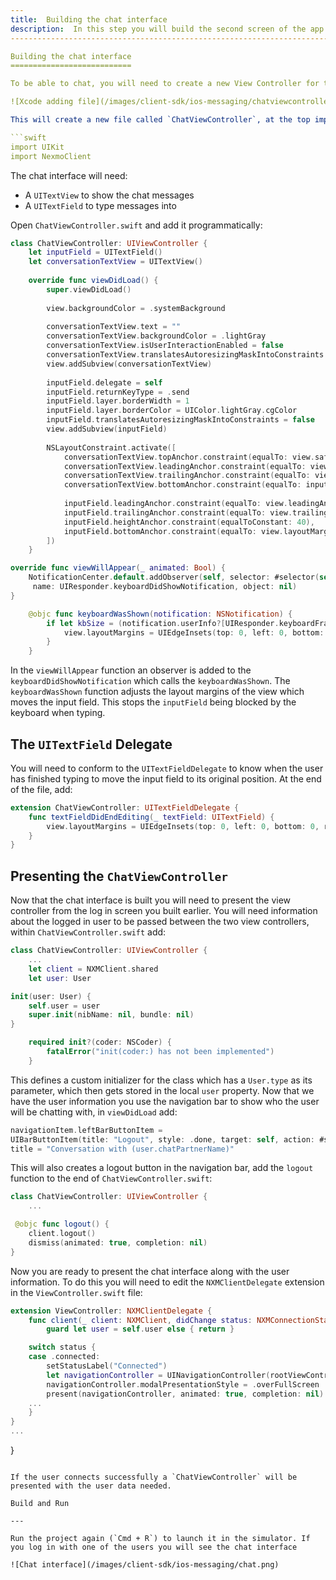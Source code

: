 ```yaml
---
title:  Building the chat interface
description:  In this step you will build the second screen of the app.
-------------------------------------------------------------------------------------------------------------

Building the chat interface
===========================

To be able to chat, you will need to create a new View Controller for the chat interface. From the Xcode menu, select `File` > `New` > `File...`. Choose a *Cocoa Touch Class* , name it `ChatViewController` with a subclass of `UIViewController` and language of `Swift`.

![Xcode adding file](/images/client-sdk/ios-messaging/chatviewcontrollerswift.png)

This will create a new file called `ChatViewController`, at the top import `NexmoClient`:

```swift
import UIKit
import NexmoClient
```

The chat interface will need:

* A `UITextView` to show the chat messages
* A `UITextField` to type messages into

Open `ChatViewController.swift` and add it programmatically:

```swift
class ChatViewController: UIViewController {
    let inputField = UITextField()
    let conversationTextView = UITextView()
    
    override func viewDidLoad() {
        super.viewDidLoad()
        
        view.backgroundColor = .systemBackground
        
        conversationTextView.text = ""
        conversationTextView.backgroundColor = .lightGray
        conversationTextView.isUserInteractionEnabled = false
        conversationTextView.translatesAutoresizingMaskIntoConstraints = false
        view.addSubview(conversationTextView)
        
        inputField.delegate = self
        inputField.returnKeyType = .send
        inputField.layer.borderWidth = 1
        inputField.layer.borderColor = UIColor.lightGray.cgColor
        inputField.translatesAutoresizingMaskIntoConstraints = false
        view.addSubview(inputField)
        
        NSLayoutConstraint.activate([
            conversationTextView.topAnchor.constraint(equalTo: view.safeAreaLayoutGuide.topAnchor),
            conversationTextView.leadingAnchor.constraint(equalTo: view.leadingAnchor),
            conversationTextView.trailingAnchor.constraint(equalTo: view.trailingAnchor),
            conversationTextView.bottomAnchor.constraint(equalTo: inputField.topAnchor, constant: -20),
            
            inputField.leadingAnchor.constraint(equalTo: view.leadingAnchor, constant: 20),
            inputField.trailingAnchor.constraint(equalTo: view.trailingAnchor, constant: -20),
            inputField.heightAnchor.constraint(equalToConstant: 40),
            inputField.bottomAnchor.constraint(equalTo: view.layoutMarginsGuide.bottomAnchor, constant: -20)
        ])   
    }

override func viewWillAppear(_ animated: Bool) {
    NotificationCenter.default.addObserver(self, selector: #selector(self.keyboardWasShown),
     name: UIResponder.keyboardDidShowNotification, object: nil)
}

    @objc func keyboardWasShown(notification: NSNotification) {
        if let kbSize = (notification.userInfo?[UIResponder.keyboardFrameEndUserInfoKey] as? CGRect)?.size {
            view.layoutMargins = UIEdgeInsets(top: 0, left: 0, bottom: kbSize.height - 20, right: 0)
        }
    }
```

In the `viewWillAppear` function an observer is added to the `keyboardDidShowNotification` which calls the `keyboardWasShown`. The `keyboardWasShown` function adjusts the layout margins of the view which moves the input field. This stops the `inputField` being blocked by the keyboard when typing.

The `UITextField` Delegate
--------------------------

You will need to conform to the `UITextFieldDelegate` to know when the user has finished typing to move the input field to its original position. At the end of the file, add:

```swift
extension ChatViewController: UITextFieldDelegate {
    func textFieldDidEndEditing(_ textField: UITextField) {
        view.layoutMargins = UIEdgeInsets(top: 0, left: 0, bottom: 0, right: 0)
    }
}
```

Presenting the `ChatViewController`
-----------------------------------

Now that the chat interface is built you will need to present the view controller from the log in screen you built earlier. You will need information about the logged in user to be passed between the two view controllers, within `ChatViewController.swift` add:

```swift
class ChatViewController: UIViewController {
    ...
    let client = NXMClient.shared
    let user: User

init(user: User) {
    self.user = user
    super.init(nibName: nil, bundle: nil)
}

    required init?(coder: NSCoder) {
        fatalError("init(coder:) has not been implemented")
    }
```

This defines a custom initializer for the class which has a `User.type` as its parameter, which then gets stored in the local `user` property. Now that we have the user information you use the navigation bar to show who the user will be chatting with, in `viewDidLoad` add:

```swift
navigationItem.leftBarButtonItem = 
UIBarButtonItem(title: "Logout", style: .done, target: self, action: #selector(self.logout))
title = "Conversation with (user.chatPartnerName)"

```

This will also creates a logout button in the navigation bar, add the `logout` function to the end of `ChatViewController.swift`:

```swift
class ChatViewController: UIViewController {
    ...

 @objc func logout() {
    client.logout()
    dismiss(animated: true, completion: nil)
}
```

Now you are ready to present the chat interface along with the user information. To do this you will need to edit the `NXMClientDelegate` extension in the `ViewController.swift` file:

```swift
extension ViewController: NXMClientDelegate {
    func client(_ client: NXMClient, didChange status: NXMConnectionStatus, reason: NXMConnectionStatusReason) {
        guard let user = self.user else { return }

    switch status {
    case .connected:
        setStatusLabel("Connected")
        let navigationController = UINavigationController(rootViewController: ChatViewController(user: user))
        navigationController.modalPresentationStyle = .overFullScreen
        present(navigationController, animated: true, completion: nil)
    ...
    }
}
...
```

}
```

If the user connects successfully a `ChatViewController` will be presented with the user data needed.

Build and Run

---

Run the project again (`Cmd + R`) to launch it in the simulator. If you log in with one of the users you will see the chat interface

![Chat interface](/images/client-sdk/ios-messaging/chat.png)

